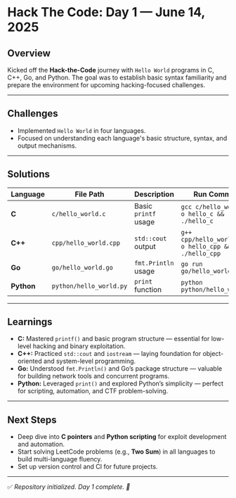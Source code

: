 # Hack The Code: Day 1 — June 14, 2025

## Overview

Kicked off the **Hack-the-Code** journey with `Hello World` programs in C, C++, Go, and Python. The goal was to establish basic syntax familiarity and prepare the environment for upcoming hacking-focused challenges.

---

## Challenges

- Implemented `Hello World` in four languages.
- Focused on understanding each language's basic structure, syntax, and output mechanisms.

---

## Solutions

| Language | File Path         | Description       | Run Command |
| -------- | ----------------- | ------------------ | ------------ |
| **C**     | `c/hello_world.c`   | Basic `printf` usage | `gcc c/hello_world.c -o hello_c && ./hello_c` |
| **C++**   | `cpp/hello_world.cpp` | `std::cout` output | `g++ cpp/hello_world.cpp -o hello_cpp && ./hello_cpp` |
| **Go**    | `go/hello_world.go`  | `fmt.Println` usage | `go run go/hello_world.go` |
| **Python**| `python/hello_world.py` | `print` function | `python python/hello_world.py` |

---

## Learnings

- **C:** Mastered `printf()` and basic program structure — essential for low-level hacking and binary exploitation.
- **C++:** Practiced `std::cout` and `iostream` — laying foundation for object-oriented and system-level programming.
- **Go:** Understood `fmt.Println()` and Go’s package structure — valuable for building network tools and concurrent programs.
- **Python:** Leveraged `print()` and explored Python’s simplicity — perfect for scripting, automation, and CTF problem-solving.

---

## Next Steps

- Deep dive into **C pointers** and **Python scripting** for exploit development and automation.
- Start solving LeetCode problems (e.g., **Two Sum**) in all languages to build multi-language fluency.
- Set up version control and CI for future projects.

---

✅ *Repository initialized. Day 1 complete. 🚀*

